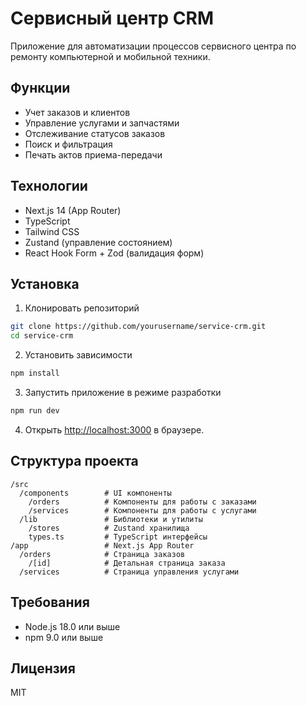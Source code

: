 # Сервисный центр CRM

Приложение для автоматизации процессов сервисного центра по ремонту компьютерной и мобильной техники.

## Функции

- Учет заказов и клиентов
- Управление услугами и запчастями
- Отслеживание статусов заказов
- Поиск и фильтрация
- Печать актов приема-передачи

## Технологии

- Next.js 14 (App Router)
- TypeScript
- Tailwind CSS
- Zustand (управление состоянием)
- React Hook Form + Zod (валидация форм)

## Установка

1. Клонировать репозиторий
```bash
git clone https://github.com/yourusername/service-crm.git
cd service-crm
```

2. Установить зависимости
```bash
npm install
```

3. Запустить приложение в режиме разработки
```bash
npm run dev
```

4. Открыть [http://localhost:3000](http://localhost:3000) в браузере.

## Структура проекта

```
/src
  /components        # UI компоненты
    /orders          # Компоненты для работы с заказами
    /services        # Компоненты для работы с услугами
  /lib               # Библиотеки и утилиты
    /stores          # Zustand хранилища
    types.ts         # TypeScript интерфейсы
/app                 # Next.js App Router
  /orders            # Страница заказов
    /[id]            # Детальная страница заказа
  /services          # Страница управления услугами
```

## Требования

- Node.js 18.0 или выше
- npm 9.0 или выше

## Лицензия

MIT

